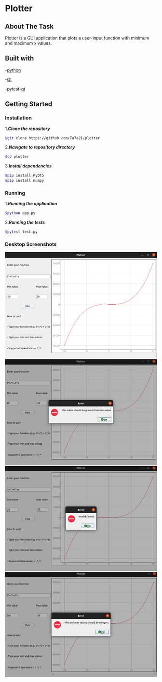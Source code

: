 # Plotter

## About The Task

Plotter is a GUI application that plots a user-input function with minimum and maximum x values.

## Built with

-[python](https://www.python.org/)

-[Qt](https://doc.qt.io/qtforpython/)

-[pytest-qt](https://pytest-qt.readthedocs.io/en/latest/intro.html)

## Getting Started

### Installation

1.**_Clone the repository_**

```sh
$git clone https://github.com/Ta7a21/plotter
```

2.**_Navigate to repository directory_**

```sh
$cd plotter
```

3.**_Install dependencies_**

```sh
$pip install PyQt5
$pip install numpy
```

### Running

1.**_Running the application_**

```sh
$python app.py
```

2.**_Running the tests_**

```sh
$pytest test.py
```

### Desktop Screenshots
  
![image](./screenshots/1.png)
![image](./screenshots/2.png)
![image](./screenshots/3.png)
![image](./screenshots/4.png)
  